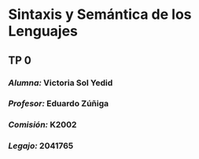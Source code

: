# Sintaxis y Semántica de los Lenguajes

## TP 0

### *Alumna:* Victoria Sol Yedid
### *Profesor:* Eduardo Zúñiga
### *Comisión:* K2002
### *Legajo:* 2041765
